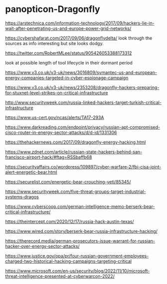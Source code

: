 # panopticon-Dragonfly

https://arstechnica.com/information-technology/2017/09/hackers-lie-in-wait-after-penetrating-us-and-europe-power-grid-networks/

https://cybershafarat.com/2017/09/06/dragonflydelta/ look through the sources as info interesting but site looks dodgy.

https://twitter.com/RobertMLee/status/905426053388173312

look at possible length of tool lifecycle in their dormant period

https://www.v3.co.uk/v3-uk/news/3016809/symantec-us-and-european-energy-companies-targeted-in-cyber-espionage-campaign

https://www.v3.co.uk/v3-uk/news/2353208/dragonfly-hackers-preparing-for-stuxnet-level-strikes-on-critical-infrastructure

http://www.securityweek.com/russia-linked-hackers-target-turkish-critical-infrastructure

https://www.us-cert.gov/ncas/alerts/TA17-293A

https://www.darkreading.com/endpoint/privacy/russian-apt-compromised-cisco-router-in-energy-sector-attacks/d/d-id/1331306

https://thehackernews.com/2017/09/dragonfly-energy-hacking.html

https://www.zdnet.com/article/russian-state-hackers-behind-san-francisco-airport-hack/#ftag=RSSbaffb68

https://securityaffairs.co/wordpress/109897/cyber-warfare-2/fbi-cisa-joint-alert-energetic-bear.html

https://securelist.com/energetic-bear-crouching-yeti/85345/

https://www.securityweek.com/five-threat-groups-target-industrial-systems-dragos

https://www.cyberscoop.com/german-intelligence-memo-berserk-bear-critical-infrastructure/

https://theintercept.com/2020/12/17/russia-hack-austin-texas/

https://www.wired.com/story/berserk-bear-russia-infrastructure-hacking/

https://therecord.media/german-prosecutors-issue-warrant-for-russian-hacker-over-energy-sector-attacks/

https://www.justice.gov/opa/pr/four-russian-government-employees-charged-two-historical-hacking-campaigns-targeting-critical

https://www.microsoft.com/en-us/security/blog/2022/11/10/microsoft-threat-intelligence-presented-at-cyberwarcon-2022/
